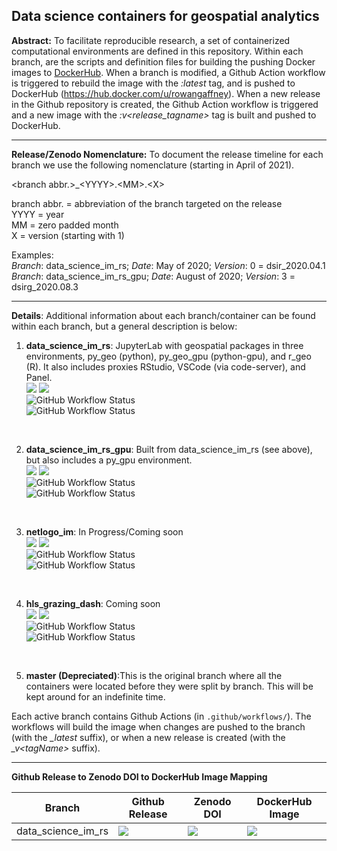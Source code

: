 ## Data science containers for geospatial analytics

**Abstract:** To facilitate reproducible research, a set of containerized computational environments are defined in this repository. Within each branch, are the scripts and definition files for building the pushing Docker images to [DockerHub]((https://hub.docker.com/u/rowangaffney)). When a branch is modified, a Github Action workflow is triggered to rebuild the image with the *:latest* tag, and is pushed to DockerHub (https://hub.docker.com/u/rowangaffney). When a new release in the Github repository is created, the Github Action workflow is triggered and a new image with the *:v<release_tagname>* tag is built and pushed to DockerHub.

---

**Release/Zenodo Nomenclature:** To document the release timeline for each branch we use the following nomenclature (starting in April of 2021).

\<branch abbr.>\_\<YYYY>\.\<MM>\.\<X>

branch abbr. = abbreviation of the branch targeted on the release<br>
YYYY = year<br>
MM = zero padded month<br>
X = version (starting with 1)<br>

Examples:<br>
*Branch*: data_science_im_rs; *Date*: May of 2020; *Version*: 0 = dsir_2020.04.1<br>
*Branch*: data_science_im_rs_gpu; *Date*: August of 2020; *Version*: 3 = dsirg_2020.08.3

---

**Details**: Additional information about each branch/container can be found within each branch, but a general description is below:
 
 1. **data_science_im_rs**: JupyterLab with geospatial packages in three environments, py_geo (python), py_geo_gpu (python-gpu), and r_geo (R). It also includes proxies RStudio, VSCode (via code-server), and Panel.<br>
 ![](https://img.shields.io/docker/image-size/rowangaffney/data_science_im_rs/latest)
 ![](https://img.shields.io/docker/pulls/rowangaffney/data_science_im_rs)<br>
 ![GitHub Workflow Status](https://img.shields.io/github/workflow/status/rmg55/container_stacks/data_science_im_rs_latest?label=build%3A%20data_science_im_rs%3Alatest)<br>
 ![GitHub Workflow Status](https://img.shields.io/github/workflow/status/rmg55/container_stacks/data_science_im_rs_tag?label=build%3A%20data_science_im_rs%3Av%3Ctag%3E)
 <br>

 2. **data_science_im_rs_gpu**: Built from data_science_im_rs (see above), but also includes a py_gpu environment.<br>
 ![](https://img.shields.io/docker/image-size/rowangaffney/data_science_im_rs_gpu/latest)
 ![](https://img.shields.io/docker/pulls/rowangaffney/data_science_im_rs_gpu)<br>
 ![GitHub Workflow Status](https://img.shields.io/github/workflow/status/rmg55/container_stacks/data_science_im_rs_gpu_latest?label=build%3A%20data_science_im_rs_gpu%3Alatest)<br>
 ![GitHub Workflow Status](https://img.shields.io/github/workflow/status/rmg55/container_stacks/data_science_im_rs_gpu_tag?label=build%3A%20data_science_im_rs_gpu%3Av%3Ctag%3E)
 <br>

 3. **netlogo_im**: In Progress/Coming soon<br>
 ![](https://img.shields.io/docker/image-size/rowangaffney/netlogo_im/latest)
 ![](https://img.shields.io/docker/pulls/rowangaffney/netlogo_im)<br>
 ![GitHub Workflow Status](https://img.shields.io/github/workflow/status/rmg55/container_stacks/netlogo_im_latest?label=build%3A%20netlogo_im%3Alatest)<br>
 ![GitHub Workflow Status](https://img.shields.io/github/workflow/status/rmg55/container_stacks/netlogo_im_tag?label=build%3A%20netlogo_im%3A%3Ctag%3E)
 <br>

 4. **hls_grazing_dash**: Coming soon<br>
 ![](https://img.shields.io/docker/image-size/rowangaffney/hls_grazing_dash/latest)
 ![](https://img.shields.io/docker/pulls/rowangaffney/hls_grazing_dash)<br>
 ![GitHub Workflow Status](https://img.shields.io/github/workflow/status/rmg55/container_stacks/netlogo_im_latest?label=build%3A%20hls_grazing_dash%3Alatest)<br>
 ![GitHub Workflow Status](https://img.shields.io/github/workflow/status/rmg55/container_stacks/netlogo_im_tag?label=build%3A%20hls_grazing_dash%3A%3Ctag%3E)
 <br>

5. **master (Depreciated)**:This is the original branch where all the containers were located before they were split by branch. This will be kept around for an indefinite time.

Each active branch contains Github Actions (in `.github/workflows/`). The workflows will build the image when changes are pushed to the branch (with the *_latest* suffix), or when a new release is created (with the *_v\<tagName>* suffix).

---
**Github Release to Zenodo DOI to DockerHub Image Mapping** 

  | Branch | Github Release | Zenodo DOI | DockerHub Image |
  |--------|----------------|------------|-----------------|
  |data_science_im_rs| [![](https://img.shields.io/badge/release-dsir__2020.04.1-brightgreen)](https://github.com/rmg55/container_stacks/tree/dsir_2021.04.1)| [![](http://img.shields.io/badge/DOI-10.5281%20%2F%20zenodo.4718592-blue.svg)](https://doi.org/10.5281/zenodo.4718592) | [![](https://img.shields.io/docker/image-size/rowangaffney/data_science_im_rs/vdsir_2021.04.1)](https://hub.docker.com/layers/rowangaffney/data_science_im_rs/vdsir_2021.04.1/images/sha256-5c6ce2c79771dde19a0c7af242eb530ae2ccce83f7efceb2ab2a68cc5f7ea08f?context=explore)|
